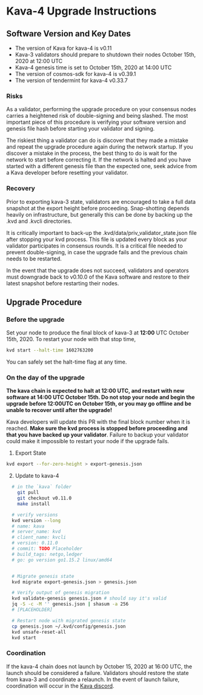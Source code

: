 # Kava-4 Upgrade Instructions

## Software Version and Key Dates

* The version of Kava for kava-4 is v0.11
* Kava-3 validators should prepare to shutdown their nodes October 15th, 2020 at 12:00 UTC
* Kava-4 genesis time is set to October 15th, 2020 at 14:00 UTC
* The version of cosmos-sdk for kava-4 is v0.39.1
* The version of tendermint for kava-4 v0.33.7

### Risks

As a validator, performing the upgrade procedure on your consensus nodes carries a heightened risk of double-signing and being slashed. The most important piece of this procedure is verifying your software version and genesis file hash before starting your validator and signing.

The riskiest thing a validator can do is discover that they made a mistake and repeat the upgrade procedure again during the network startup. If you discover a mistake in the process, the best thing to do is wait for the network to start before correcting it. If the network is halted and you have started with a different genesis file than the expected one, seek advice from a Kava developer before resetting your validator.

### Recovery

Prior to exporting kava-3 state, validators are encouraged to take a full data snapshot at the export height before proceeding. Snap-shotting depends heavily on infrastructure, but generally this can be done by backing up the .kvd and .kvcli directories.

It is critically important to back-up the .kvd/data/priv_validator_state.json file after stopping your kvd process. This file is updated every block as your validator participates in consensus rounds. It is a critical file needed to prevent double-signing, in case the upgrade fails and the previous chain needs to be restarted.

In the event that the upgrade does not succeed, validators and operators must downgrade back to v0.10.0 of the Kava software and restore to their latest snapshot before restarting their nodes.

## Upgrade Procedure

### Before the upgrade

Set your node to produce the final block of kava-3 at __12:00__ UTC October 15th, 2020. To restart your node with that stop time,

```sh
kvd start --halt-time 1602763200
```

You can safely set the halt-time flag at any time.

### On the day of the upgrade

__The kava chain is expected to halt at 12:00 UTC, and restart with new software at 14:00 UTC October 15th. Do not stop your node and begin the upgrade before 12:00UTC on October 15th, or you may go offline and be unable to recover until after the upgrade!__

Kava developers will update this PR with the final block number when it is reached. __Make sure the kvd process is stopped before proceeding and that you have backed up your validator__. Failure to backup your validator could make it impossible to restart your node if the upgrade fails.

1. Export State

```sh
kvd export --for-zero-height > export-genesis.json
```

2. Update to kava-4

```sh
  # in the `kava` folder
    git pull
    git checkout v0.11.0
    make install

  # verify versions
  kvd version --long
  # name: kava
  # server_name: kvd
  # client_name: kvcli
  # version: 0.11.0
  # commit: TODO Placeholder
  # build_tags: netgo,ledger
  # go: go version go1.15.2 linux/amd64


  # Migrate genesis state
  kvd migrate export-genesis.json > genesis.json

  # Verify output of genesis migration
  kvd validate-genesis genesis.json # should say it's valid
  jq -S -c -M '' genesis.json | shasum -a 256
  # [PLACEHOLDER]

  # Restart node with migrated genesis state
  cp genesis.json ~/.kvd/config/genesis.json
  kvd unsafe-reset-all
  kvd start
```

### Coordination

If the kava-4 chain does not launch by October 15, 2020 at 16:00 UTC, the launch should be considered a failure. Validators should restore the state from kava-3 and coordinate a relaunch. In the event of launch failure, coordination will occur in the [Kava discord](https://discord.com/invite/kQzh3Uv).
